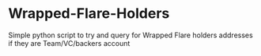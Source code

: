 # Wrapped-Flare-Holders
Simple python script to try and query for Wrapped Flare holders addresses if they are Team/VC/backers account
